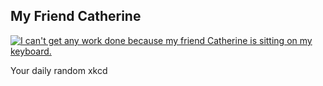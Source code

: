 ## My Friend Catherine
[![I can't get any work done because my friend Catherine is sitting on my keyboard.](https://imgs.xkcd.com/comics/my_friend_catherine.png)](https://xkcd.com/1689/ "I can't get any work done because my friend Catherine is sitting on my keyboard.")

Your daily random xkcd
